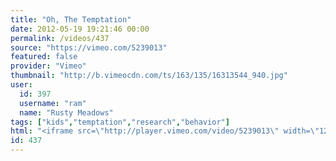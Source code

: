 ```yaml
---
title: "Oh, The Temptation"
date: 2012-05-19 19:21:46 00:00
permalink: /videos/437
source: "https://vimeo.com/5239013"
featured: false
provider: "Vimeo"
thumbnail: "http://b.vimeocdn.com/ts/163/135/16313544_940.jpg"
user:
  id: 397
  username: "ram"
  name: "Rusty Meadows"
tags: ["kids","temptation","research","behavior"]
html: "<iframe src=\"http://player.vimeo.com/video/5239013\" width=\"1280\" height=\"720\" frameborder=\"0\" webkitallowfullscreen mozallowfullscreen allowfullscreen></iframe>"
id: 437
---
```


